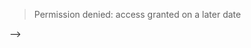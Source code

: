 > Permission denied: access granted on a later date

<!-- # 3.3 Experiments with Children

<!-- toc

Doing experiments with children when child feels comfortable with our research space and our research team and to make thm

## Protecting the rights of child subjects


## Making sure the child feels comfortable

### Make sure the child is comfortable with the space
  -

### Make sure the child is comfortable with you

#### Take some time to get to know them through play and conversation
  - take some time to get to know them;  to play and talk with them; use questions to find out what they know (this will lead to them asking you questions)

#### Build trust between you and the child by being honest
- don't lie and don't be corecive;

#### Reduce power-imbalance by allowing the child as much autonomy as possible
      - ask them where they'd like to sit : the floor is a good choice and I've done that before if a child seems uncomfortable;  
      - allow them to put their own headphones on
      - allow them to use the mouse to drive the computer going forward;
      - allow them to advance the trials whenever possible on computer games
      - allow them to choose their own sticker; allow them to take their time. breaks are for taking a rest and helping the child relax; there is no need to rush them back to the task.
      - allow them to hold the iPad and test out the camera to make sure their parent can see them
      - MORE?
#### Continue to create opportunities for the child to ask you questions

#### Act naturally and engage with them: be confident and matter-of-fact; explain things in a way the child can understand.  make eye-contact (or try to... they might not look at you)

### Make sure the child is comfortable with the research study
    - make sure they are comfortable with the experiment space and that they can picture it
    - don't rush through the assent process; make sure they understand what they are doing and that it is their choice to do it; make sure they know who they can ask if they have questions
    - make sure they know that it is their choice, and not their mom or dads or teachers
    - emphasize that there are no right or wrong answers (assumptions about space and location.)
    - ask them if they have any questions about that

## Additional considerations for offsite experiments:
  - will add tips for implementing the above at offsite locations
  - important additional lab policy: never be alone with them.

Sample scenarios
- child wants to take a rest: i'd say "of course!"
- child seems visibly uncomfortable - i'd ask them if they were uncomfortable; remember your job is protecting their rights as a research subject; some people call these "ethically important moments", if you feel the child is uncomfortable by something they say , give them an opportunity to ask questions, or remind them that they don't have to do the study


- when you were a baby, you didn't know any language, but now you speak and understand English really well. How did you learn it? Do you remember? Was it easy or hard for you?

- chid assent: i'm doing a research study to try to understand how children learn language. In my study, I'm asking kids to learn a pretend language by playing a computer game. Then, I ask them some questions about the language they learned. . But my questions aren't like on a test or on your homework. there are no right or wrong answers to my questions; i just want to know whatever you think!  Sometimes my game is a little bit boring, so we will take lots of breaks so you can rest and choose a sticker.
-
- his discomfort was observed in Sarah’s nonverbal cues; Sarah avoided eye contact, looked away from the researcher and focused her gaze on the ground, her voice became low and quiet, and she began to speak quickly with hesitation at the end of each sentence.

his was an “ethically important moment” for both researchers, as the tension between collecting important data and respecting the child’s body language regarding her discomfort with disclosure came to a point of tension.







## Before the experiment: Make the child feel comfortable!

All that was to emphasize that the number one absolute very most important thing you can do is to help the child to feel comfortable with you, with the research study, and with the lab space **before** you begin the experiment.  This one thing is so important that it is the difference between the child wanting to participate and the child not wanting to participate, and the difference between collect good data and collecting bad data.

There are a number of reasons why a child might feel uncomfortable with you, the lab space, or the research study.  Some of these actually stem from things you, the researcher, are doing or not doing.  This part of the training is to help you understand what you need to do to make children feel respected and comfortable.   

Instead, focus on making the child as comfortable as you can, and the rest will follow naturally.

### Comfort with the lab space

Your first job as the experimenter is to make sure that the child is comfortable with the lab space.  As mentioned above, this is a new space for them and children might feel uncomfortable because things are unfamiliar to them.  Help the child get familiar by showing them all around the lab space. It is especially important to take the child (with their parent) and to be sure to point them out **to the child**, not the parent.  The parent will get the information by listening to you explain things to the child.

1. **The playroom**: point out the playroom, tell them that this is where kids can play, but also make sure you mention that it is where their parent or carer will be waiting for them while they are in the study.  The more specifically you describe this, the better.  For example:
> "This is our playroom.  We have lots of toys and books that you can play with if you want to. And if you decide you want to be in my research study, your parent or carer will wait right here on this couch for you".

2. **Our office and the other people around**: point out our office and let the child know what the other people around are doing and what their role is.  For example:
> "This room is where the researchers work. They mostly work on computers looking at data or designing computer games for our research studies. Sometimes they also call parents and children to ask if they want to be in our research studies".

3. **The experiment room**: This one is extremely important: show the child around the experiment room itself.  Point out the computer they'll use, the headphones, and anything else you'll use for data collection. Also point out the camera, and let them know that there parent will be able to see them the entire time on the iPad. I like to ask the kid to test the camera with me, so we go back and forth between the playroom and the experiment room.  Let the child hold the iPad so they can see you.

> "Example of what do say"

4. Proximity to parent : Have them try to find the playroom from the expeirment room, so they know exactly where they are in relation to their parent.

4. **The exit**:  Nobody likes to feel trapped somewhere or to feel like they don't know how to leave a situation if they want to.  Point out the exit to the child and let them know the plan for getting them back safely to their car.
> " Do you remember how we came in?  This is the door right here.  When you are ready to leave, your parent or carer will walk you back to the car.  And just in case you don't remember how to get there, I'll walk you out."

5. **The bathroom**: Similarly, children sometimes realize they need to use the bathroom, but might not feel comfortable telling you that or asking you where the bathroom.  This can be a source of discomfort for them.
> "If you have to use the bathroom while you are here, there is one right over there.  If you'd like to use it, you can just tell me and we can pause for a little while."

#### Comforte with the research study

Now that oriented the child to the space, you can
#### You didn't make them comfortable with the experiment room and instruments
In addition to showing the child the playroom, the general exit, the bathroom, and our office space, another often overlooked aspect is showing children the experiment room and the data collection instruments.  Don't leave anything up to the child's imagination - show them exactly what things look like and where they are, so they understand when you describe the study later.


### Comfort with location

* take them to the study room, and make sure they know how to get back to the playroom (where they're parent will be if they want to).
Let's explore some of the reasons a child might feel uncomfortable will you and how you can avoid this.

#### 1. You didn't take a minute to play with them first
Let the child get acclimated to the space by playing for a little while.  While they are playing, join them!  Get on the floor and play, too. This makes it clear to the child that you interested in them and that you are a friendly, nice person.

#### 2. You lied to them
A common misconception is that we need to "get the kid to do the task" by telling them it is a "super-fun computer game" or something similar. This is wrong for two important reasons: (1) it's coercive (see the section on protecting child subjects) and (2) it makes them feel wary of you and uncomfortable with you.  They feel uncomfortable because you told them the game would be fun, then they started playing the game and realized it isn't fun at all.  In other words, you lied. Now, they either think you (1) don't understand kids (and/or fun) or (2) that you were trying to trick them into doing the study. Either way, this isn't good.  They see you as untrustworthy and they are generally generally uneasy about untrustworty people.

Instead, be honest with them about what will happen.  For one thing, you're required to be based on our procedures for [protecting child subjects](../protection-of-children.md).  For another, being honest is a way of respecting them and building trust, which is the best way to make the child feel comfortable with you.  For example, if the child asks you about the game, be honest about how fun it is:

> "Sometimes it is a little bit boring, so we will take some breaks to rest and get a sticker every now and then."







## Sample visit
### A sample in-lab visit
### A sample off-site visit







- Have you been to our lab before? Oh great, well thanks so much for coming.  Let me show you around.  This is our play room.  It is also where parents and carers wait for their children while they are doing the research study. this is our research room, where our research team does their work.  Usually they are reading about science or looking at data.  And this is our experiment room.  This is where my study is. point out the camera; let them test it out.

making the child feel comfortable in the space, with you, and with parental or trusted adult proximity
	- common misconceptions
			- OFFSITE: don't be alone with them; ask the lab manager to discuss this with the off-site location to ensure both you and the children feel comfortable with the environment you are in.



            <!-- ## Put yourself in the child's shoes

            To help you understand the kinds of things you need to do to make a child feel comfortable at our lab, think about how you might feel as a child participant in one of our research studies.  

            * **How would you wind up coming to our lab?**  Likely your parent or carer decided to volunteer you as a research participant. They might have asked you if you wanted to be in the research study, or the they might not have.

            * **How would you feel navigating to our lab?**  As a kid, you probably got in the family car or otherwise followed your parent or carer to the lab. Your parent might have told you that you are coming to the University of Pennsylvania, or that you're going to be in a research study, but you might not know what that means.  It might be your first time coming to a University campus and/or your first time participating in a research study.  If it's your first time, you might be trying to figure out what a research study is.  Maybe you'll draw on the way children's media portrays research or scientist - you might wonder if we are mad scientists, or if we are going to do weird or scary experiments on you.  Maybe you asked your parent or carer about this, or maybe you didn't.  Regardless, you might be feeling a little nervous.

            * **How would you feel when you arrive to our lab?** Even if your parent helped you to understand what is happening and got you excited about coming to the lab, you might start feeling a little nervous when you arrive. A good way to visualize this is recall how you've felt when you've traveled someplace new.  It's a little disorienting and you feel a little nervous because you don't know where you are. Why is that? Well, it's a new place with new people, and maybe it doesn't line up with what you are expecting.  You might feel a little uneasy because it's nothing like you thought, and now you don't know at all what to expect. You are feeling understandably uncomfortable with this new person and the new place you are in. -->
<!--
            Children may have never participated in research before, so they might have a hard time understanding what you mean when you describe the study.  They might feel uncomfortable or uneasy because they don't understand what is happening.  A great solution is to SHOW the child what to expect.  Take them on a tour, show them the study room, have everything set up.  Say "You'd sit here and I'd sit here.  There is the computer and the headphones you'd wear to hear the sounds of the computer game. This is our camera so your parent or carer can see and hear everything we are doing.  Do you want to test it out to see if it works? have a hard time understanding what you mean; show them!  

            Take them back to the waiting room and then describe the study. --> -->
